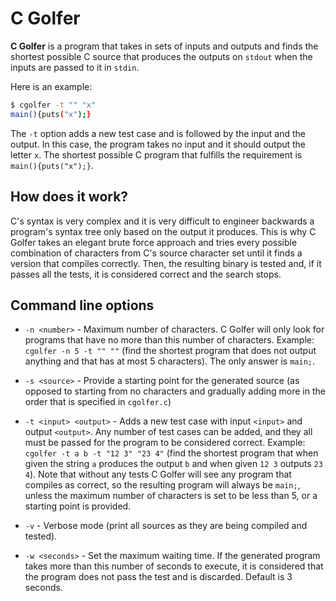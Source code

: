 # C Golfer
**C Golfer** is a program that takes in sets of inputs and outputs and finds the shortest possible C source that produces the outputs on `stdout` when the inputs are passed to it in `stdin`.

Here is an example:
```bash
$ cgolfer -t "" "x"
main(){puts("x");}
```

The `-t` option adds a new test case and is followed by the input and the output. In this case, the program takes no input and it should output the letter `x`. The shortest possible C program that fulfills the requirement is `main(){puts("x");}`.

## How does it work?
C's syntax is very complex and it is very difficult to engineer backwards a program's syntax tree only based on the output it produces. This is why C Golfer takes an elegant brute force approach and tries every possible combination of characters from C's source character set until it finds a version that compiles correctly. Then, the resulting binary is tested and, if it passes all the tests, it is considered correct and the search stops.

## Command line options
- `-n <number>` - Maximum number of characters. C Golfer will only look for programs that have no more than this number of characters. Example: `cgolfer -n 5 -t "" ""` (find the shortest program that does not output anything and that has at most 5 characters). The only answer is `main;`.

- `-s <source>` - Provide a starting point for the generated source (as opposed to starting from no characters and gradually adding more in the order that is specified in `cgolfer.c`)

- `-t <input> <output>` - Adds a new test case with input `<input>` and output `<output>`. Any number of test cases can be added, and they all must be passed for the program to be considered correct. Example: `cgolfer -t a b -t "12 3" "23 4"` (find the shortest program that when given the string `a` produces the output `b` and when given `12 3` outputs `23 4`). Note that without any tests C Golfer will see any program that compiles as correct, so the resulting program will always be `main;`, unless the maximum number of characters is set to be less than 5, or a starting point is provided.

- `-v` - Verbose mode (print all sources as they are being compiled and tested).

- `-w <seconds>` - Set the maximum waiting time. If the generated program takes more than this number of seconds to execute, it is considered that the program does not pass the test and is discarded. Default is 3 seconds. 
